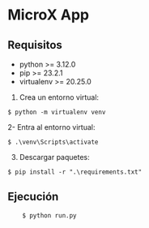 # MicroX App

## Requisitos

- python >= 3.12.0
- pip >= 23.2.1
- virtualenv >= 20.25.0


1. Crea un entorno virtual:

```
$ python -m virtualenv venv 
```

2- Entra al entorno virtual:

```
$ .\venv\Scripts\activate
```
3. Descargar paquetes:

```
$ pip install -r ".\requirements.txt"
```

## Ejecución

```
    $ python run.py
```
